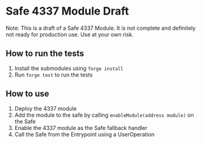 # Safe 4337 Module Draft

Note: This is a draft of a Safe 4337 Module. It is not complete and definitely not ready for production use. Use at your own risk.

## How to run the tests

1. Install the submodules using `forge install`
2. Run `forge test` to run the tests

## How to use

1. Deploy the 4337 module
2. Add the module to the safe by calling `enableModule(address module)` on the Safe
3. Enable the 4337 module as the Safe fallback handler
4. Call the Safe from the Entrypoint using a UserOperation
